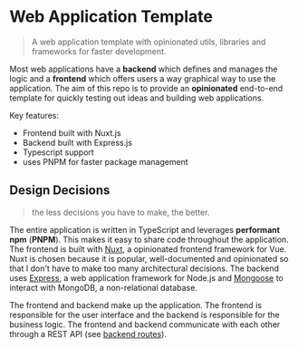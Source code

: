 # Web Application Template

> A web application template with opinionated utils, libraries and frameworks for faster development.

Most web applications have a **backend** which defines and manages the logic and a **frontend** which offers users a way graphical way to use the application. The aim of this repo is to provide an **opinionated** end-to-end template for quickly testing out ideas and building web applications.

Key features:

- Frontend built with Nuxt.js
- Backend built with Express.js
- Typescript support
- uses PNPM for faster package management

## Design Decisions

> the less decisions you have to make, the better.

The entire application is written in TypeScript and leverages **performant npm** (**PNPM**). This makes it easy to share code throughout the application. The frontend is built with [Nuxt](https://nuxt.com/), a opinionated frontend framework for Vue. Nuxt is chosen because it is popular, well-documented and opinionated so that I don't have to make too many architectural decisions. The backend uses [Express](https://expressjs.com/), a web application framework for Node.js and [Mongoose](https://mongoosejs.com/) to interact with MongoDB, a non-relational database.

The frontend and backend make up the application. The frontend is responsible for the user interface and the backend is responsible for the business logic. The frontend and backend communicate with each other through a REST API (see [backend routes](./backend/src/router/index.ts)).
